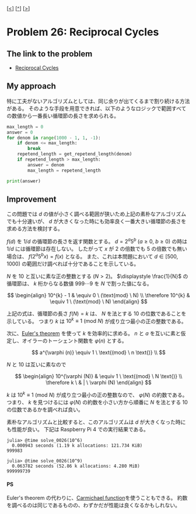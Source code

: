 \[[<](./p0025.md)] \[[^](../README_ja.md)] \[[>](./p0027.md)]

# Problem 26: Reciprocal Cycles

## The link to the problem

- [Reciprocal Cycles](https://projecteuler.net/problem=26)

## My approach

特に工夫がないアルゴリズムとしては、同じ余りが出てくるまで割り続ける方法がある。
そのような手段を用意できれば、以下のようなロジックで範囲すべての数値から一番長い循環節の長さを求められる。

```python
max_length = 0
answer = 0
for denom in range(1000 - 1, 1, -1):
    if denom <= max_length:
        break
    repetend_length = get_repetend_length(denom)
    if repetend_length > max_length:
        answer = denom
        max_length = repetend_length

print(answer)
```

## Improvement

この問題では $d$ の値が小さく調べる範囲が狭いため上記の素朴なアルゴリズムでも十分速いが、
$d$ が大きくなった時にも効率良く一番大きい循環節の長さを求める方法を検討する。

$f(d)$ を $1/d$ の循環節の長さを返す関数とする。
$d = 2^{a} 5^{b} \ (a \ge 0, \ b \ge 0)$ の時は $1/d$ には循環節は存在しない。
したがって $x$ が 2 の倍数でも 5 の倍数でも無い場合は、 $f(2^{a} 5^{b} x) = f(x)$ となる。
また、これは本問題において $d \in [500, 1000)$ の範囲だけ調べれば十分であることを示している。

$N$ を 10 と互いに素な正の整数とする ($N > 2$)。
$\displaystyle \frac{1}{N}$ の循環節は、 $k$ 桁からなる数値 $999 \cdots 9$ を $N$ で割った値になる。

$$
\begin{align}
10^{k} - 1 & \equiv 0 \ (\text{mod} \ N) \\
\therefore 10^{k} & \equiv 1 \ (\text{mod} \ N)
\end{align}
$$

上記の式は、循環節の長さ $f(N) = k$ は、 $N$ を法とする $10$ の位数であることを示している。
つまり $k$ は $10^{k} \equiv 1 \ (\text{mod} \ N)$ が成り立つ最小の正の整数である。

次に、[Euler's theorem](https://en.wikipedia.org/wiki/Euler%27s_theorem) を使って $k$ を効率的に求める。
$n$ と $a$ を互いに素と仮定し、オイラーのトーシェント関数を $\varphi (n)$ とする。

$$
a^{\varphi (n)} \equiv 1 \ \text{(mod} \ n \text{)} \\
$$

$N$ と 10 は互いに素なので

$$
\begin{align}
10^{\varphi (N)} & \equiv 1 \ \text{(mod} \ N \text{)} \\
\therefore k \ & | \ \varphi (N)
\end{align}
$$

$k$ は $10^{k} \equiv 1 \ (\text{mod} \ N)$ が成り立つ最小の正の整数なので、 $\varphi (N)$ の約数である。
つまり、 $k$ を見つけるには $\varphi (N)$ の約数を小さい方から順番に
$N$ を法とする $10$ の位数であるかを調べれば良い。

素朴なアルゴリズムと比較すると、このアルゴリズムは $d$ が大きくなった時にも性能が良い。
下記は Raspberry Pi 4 での実行結果である。

```console
julia> @time solve_0026(10^6)
  0.000943 seconds (1.19 k allocations: 121.734 KiB)
999983

julia> @time solve_0026(10^9)
  0.063782 seconds (52.86 k allocations: 4.280 MiB)
999999739
```

#### PS

Euler's theorem の代わりに、[Carmichael function](https://en.wikipedia.org/wiki/Carmichael_function)を使うこともできる。
約数を調べるのは同じであるものの、わずかだが性能は良くなるかもしれない。

